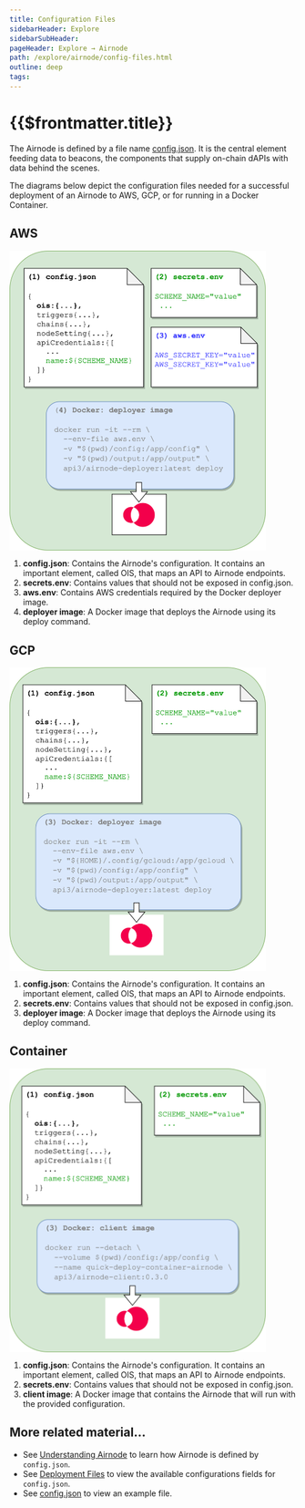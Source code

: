 ```yaml
---
title: Configuration Files
sidebarHeader: Explore
sidebarSubHeader:
pageHeader: Explore → Airnode
path: /explore/airnode/config-files.html
outline: deep
tags:
---
```


<PageHeader/>

<SearchHighlight/>

# {{$frontmatter.title}}

The Airnode is defined by a file name
[config.json](/reference/airnode/latest/deployment-files/config-json.md). It is
the central element feeding data to beacons, the components that supply on-chain
dAPIs with data behind the scenes.

The diagrams below depict the configuration files needed for a successful
deployment of an Airnode to AWS, GCP, or for running in a Docker Container.

## AWS

<img style="margin-top:15px;display: block;" src="../assets/images/api-provider-overview-aws.png" width="450">

1. **config.json**: Contains the Airnode's configuration. It contains an
   important element, called OIS, that maps an API to Airnode endpoints.
2. **secrets.env**: Contains values that should not be exposed in config.json.
3. **aws.env**: Contains AWS credentials required by the Docker deployer image.
4. **deployer image**: A Docker image that deploys the Airnode using its deploy
   command.

## GCP

<img style="margin-top:15px;display: block;" src="../assets/images/api-provider-overview-gcp.png" width="450">

1. **config.json**: Contains the Airnode's configuration. It contains an
   important element, called OIS, that maps an API to Airnode endpoints.
2. **secrets.env**: Contains values that should not be exposed in config.json.
3. **deployer image**: A Docker image that deploys the Airnode using its deploy
   command.

## Container

<img style="margin-top:15px;display: block;" src="../assets/images/api-provider-overview-container.png" width="450">

1. **config.json**: Contains the Airnode's configuration. It contains an
   important element, called OIS, that maps an API to Airnode endpoints.
2. **secrets.env**: Contains values that should not be exposed in config.json.
3. **client image**: A Docker image that contains the Airnode that will run with
   the provided configuration.

## More related material...

- See [Understanding Airnode](/reference/airnode/latest/understand/) to learn
  how Airnode is defined by `config.json`.
- See
  [Deployment Files](/reference/airnode/latest/deployment-files/config-json.md)
  to view the available configurations fields for `config.json`.
- See
  [config.json](/reference/airnode/latest/deployment-files/examples/config-json.md)
  to view an example file.
